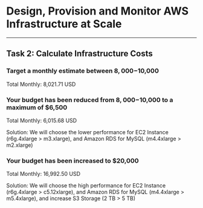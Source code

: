 # Design, Provision and Monitor AWS Infrastructure at Scale

---

## Task 2: Calculate Infrastructure Costs

### Target a monthly estimate between $8,000-$10,000

Total Monthly: 8,021.71 USD


### Your budget has been reduced from $8,000-$10,000 to a maximum of $6,500

Total Monthly: 6,015.68 USD

Solution: We will choose the lower performance for EC2 Instance (r6g.4xlarge > m3.xlarge), and Amazon RDS for MySQL (m4.4xlarge > m2.xlarge)

### Your budget has been increased to $20,000

Total Monthly: 16,992.50 USD

Solution: We will choose the high performance for EC2 Instance (r6g.4xlarge > c5.12xlarge), and Amazon RDS for MySQL (m4.4xlarge > m5.4xlarge), and increase S3 Storage (2 TB > 5 TB)

